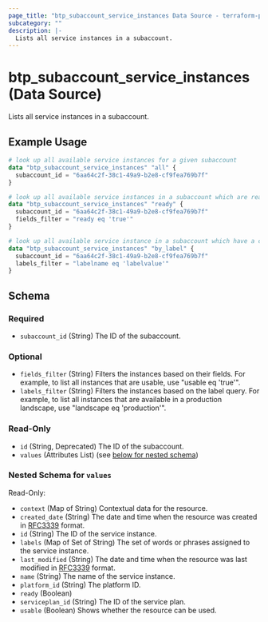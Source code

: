 ```yaml
---
page_title: "btp_subaccount_service_instances Data Source - terraform-provider-btp"
subcategory: ""
description: |-
  Lists all service instances in a subaccount.
---
```


# btp_subaccount_service_instances (Data Source)

Lists all service instances in a subaccount.

## Example Usage

```terraform
# look up all available service instances for a given subaccount
data "btp_subaccount_service_instances" "all" {
  subaccount_id = "6aa64c2f-38c1-49a9-b2e8-cf9fea769b7f"
}

# look up all available service instances in a subaccount which are ready to be used
data "btp_subaccount_service_instances" "ready" {
  subaccount_id = "6aa64c2f-38c1-49a9-b2e8-cf9fea769b7f"
  fields_filter = "ready eq 'true'"
}

# look up all available service instance in a subaccount which have a certain label assigned
data "btp_subaccount_service_instances" "by_label" {
  subaccount_id = "6aa64c2f-38c1-49a9-b2e8-cf9fea769b7f"
  labels_filter = "labelname eq 'labelvalue'"
}
```

<!-- schema generated by tfplugindocs -->
## Schema

### Required

- `subaccount_id` (String) The ID of the subaccount.

### Optional

- `fields_filter` (String) Filters the instances based on their fields. For example, to list all instances that are usable, use "usable eq 'true'".
- `labels_filter` (String) Filters the instances based on the label query.  For example, to list all instances that are available in a production landscape, use "landscape eq 'production'".

### Read-Only

- `id` (String, Deprecated) The ID of the subaccount.
- `values` (Attributes List) (see [below for nested schema](#nestedatt--values))

<a id="nestedatt--values"></a>
### Nested Schema for `values`

Read-Only:

- `context` (Map of String) Contextual data for the resource.
- `created_date` (String) The date and time when the resource was created in [RFC3339](https://www.ietf.org/rfc/rfc3339.txt) format.
- `id` (String) The ID of the service instance.
- `labels` (Map of Set of String) The set of words or phrases assigned to the service instance.
- `last_modified` (String) The date and time when the resource was last modified in [RFC3339](https://www.ietf.org/rfc/rfc3339.txt) format.
- `name` (String) The name of the service instance.
- `platform_id` (String) The platform ID.
- `ready` (Boolean)
- `serviceplan_id` (String) The ID of the service plan.
- `usable` (Boolean) Shows whether the resource can be used.